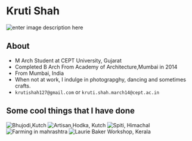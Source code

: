 # Kruti Shah
![enter image description here][1]
## About
* M Arch Student at CEPT University, Gujarat
* Completed B Arch From Academy of Architecture,Mumbai in 2014
* From Mumbai, India
* When not at work, I indulge in photograpghy, dancing and sometimes crafts.
* ```krutishah127@gmail.com``` or ```kruti.shah.march14@cept.ac.in```

## Some cool things that I have done
![Bhujodi,Kutch][2]
![Artisan,Hodka, Kutch][3]
![Spiti, Himachal][4]
![Farming in mahrashtra][5]
![Laurie Baker Workshop, Kerala][6]


  [1]: https://fbcdn-sphotos-b-a.akamaihd.net/hphotos-ak-xfa1/t1.0-9/195950_1735308275108_7428893_n.jpg
  [2]: https://fbcdn-sphotos-b-a.akamaihd.net/hphotos-ak-xpa1/t1.0-9/10862_10201112809814963_2038551619_n.jpg
  [3]: https://scontent-a-sin.xx.fbcdn.net/hphotos-xpa1/v/t1.0-9/21403_10201095442340787_928142841_n.jpg?oh=36bcc34d1f4801df83f213b68c3bbf48&oe=5459F34A
  [4]: https://fbcdn-sphotos-h-a.akamaihd.net/hphotos-ak-xfp1/t1.0-9/970502_10200682805705129_599185419_n.jpg
  [5]: https://fbcdn-sphotos-b-a.akamaihd.net/hphotos-ak-xfa1/t1.0-9/426843_3928833551869_1474085976_n.jpg
  [6]: https://fbcdn-sphotos-h-a.akamaihd.net/hphotos-ak-xpf1/t31.0-8/p417x417/78063_4435128048915_912176829_o.jpg